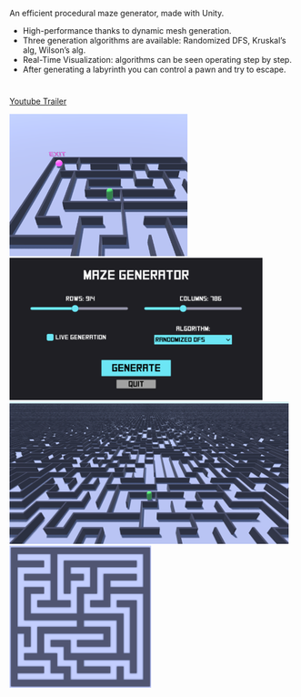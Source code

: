An efficient procedural maze generator, made with Unity.
- High-performance thanks to dynamic mesh generation.
- Three generation algorithms are available: Randomized DFS, Kruskal’s alg, Wilson’s alg.
- Real-Time Visualization: algorithms can be seen operating step by step.
- After generating a labyrinth you can control a pawn and try to escape.

#
[Youtube Trailer](https://www.youtube.com/watch?v=gEkphmxIJFs&ab_channel=Nicol%C3%B2Bertoli)

<img src="screenshots/screen3.png" style="height:250px; max-width:100%;">
<img src="screenshots/screen4.png" style="height:250px; max-width:100%;">
<img src="screenshots/screen2.png" style="height:250px; max-width:100%;">
<img src="screenshots/screen1.png" style="height:250px; max-width:100%;">
